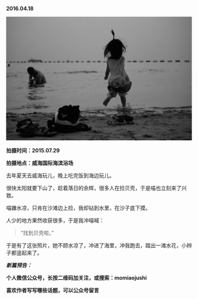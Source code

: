 
          
            
**2016.04.18**



![](img/51001-c501574e2e3312b3.jpg)




**拍摄时间：2015.07.29**

**拍摄地点：威海国际海滨浴场**

去年夏天去威海玩儿，晚上吃完饭到海边玩儿。

很快太阳就要下山了，趁着落日的余辉，很多人在捡贝壳，于是喵也立刻来了兴致。

喵嫌水凉，只肯在沙滩边上捡，我却钻到水里，在沙子底下摸。

人少的地方果然收获很多，于是我冲喵喊：
>“找到贝壳啦。”



于是有了这张照片，她不顾水凉了，冲进了海里，冲我跑去，踏出一滩水花，小辫子都竖起来了。


***新篇预告：***


**个人微信公众号，长按二维码加关注，或搜索：momiaojushi**

**喜欢作者写写哪些话题，可以公众号留言**




          
        